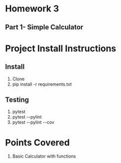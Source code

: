 # Homework 3

## Part 1- Simple Calculator

# Project Install Instructions

## Install 
1. Clone
2. pip install -r requirements.txt

## Testing
1. pytest
2. pytest --pylint
3. pytest --pylint --cov

# Points Covered
1. Basic Calculator with functions
